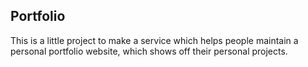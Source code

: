 ## Portfolio

This is a little project to make a service which helps people maintain
a personal portfolio website, which shows off their personal projects.
